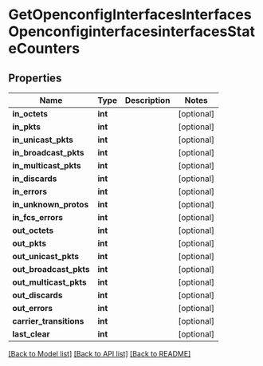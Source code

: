 # GetOpenconfigInterfacesInterfacesOpenconfiginterfacesinterfacesStateCounters

## Properties
Name | Type | Description | Notes
------------ | ------------- | ------------- | -------------
**in_octets** | **int** |  | [optional] 
**in_pkts** | **int** |  | [optional] 
**in_unicast_pkts** | **int** |  | [optional] 
**in_broadcast_pkts** | **int** |  | [optional] 
**in_multicast_pkts** | **int** |  | [optional] 
**in_discards** | **int** |  | [optional] 
**in_errors** | **int** |  | [optional] 
**in_unknown_protos** | **int** |  | [optional] 
**in_fcs_errors** | **int** |  | [optional] 
**out_octets** | **int** |  | [optional] 
**out_pkts** | **int** |  | [optional] 
**out_unicast_pkts** | **int** |  | [optional] 
**out_broadcast_pkts** | **int** |  | [optional] 
**out_multicast_pkts** | **int** |  | [optional] 
**out_discards** | **int** |  | [optional] 
**out_errors** | **int** |  | [optional] 
**carrier_transitions** | **int** |  | [optional] 
**last_clear** | **int** |  | [optional] 

[[Back to Model list]](../README.md#documentation-for-models) [[Back to API list]](../README.md#documentation-for-api-endpoints) [[Back to README]](../README.md)


